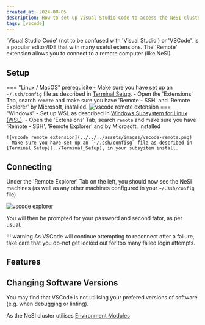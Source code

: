 ```yaml
---
created_at: 2024-08-05
description: How to set up Visual Studio Code to access the NeSI cluster
tags: [vscode]
---
```


'Visual Studio Code' (not to be confused with 'Visual Studio') or 'VSCode', is a popular editor/IDE that with many useful extensions. The 'Remote' extension allows you to connect to a remote computer (like NeSI).

## Setup

=== "Linux / MacOS" prerequisite
    - Make sure you have set up an `~/.ssh/config` file as described in
    [Terminal Setup](../Terminal_Setup).
    - Open the 'Extensions' Tab, search `remote` and make sure you have 'Remote - SSH' and 'Remote Explorer' by Microsoft, installed.
    ![vscode remote extension](../../../assets/images/vscode-remote.png)
=== "Windows"
    - Set up WSL as described in
    [Windows Subsystem for Linux (WSL)](Windows_Subsystem_for_Linux_WSL.md).
    - Open the 'Extensions' Tab, search `remote` and make sure you have 'Remote - SSH', 'Remote Explorer' and  by Microsoft, installed

    ![vscode remote extension](../../../assets/images/vscode-remote.png)
    - Make sure you have set up an `~/.ssh/confisg` file as described in
    [Terminal Setup](../Terminal_Setup), in your subsystem install.

<!-- ```json
"remote.SSH.configFile": "\\\\wsl$\\Ubuntu-20.04\\home\\cwal219\\.ssh\\config",
"remote.SSH.path": "C:\\Users\\cwal219\\ssh.bat",
"security.allowedUNCHosts": ["wsl$", "wsl.localhost"],
``` -->

## Connecting

Under the 'Remote Explorer' Tab on the left, you should now see the NeSI machines (as well as any other machines configured in your `~/.ssh/config` file)

![vscode explorer](../../../assets/images/vscode-explorer.png)

You will then be prompted for your password and second fator, as per usual.

!!! warning
    As VSCode will continue attempting to reconnect after a failure,
    take care that you do-not get locked out for too many failed login attempts.

## Features

## Changing Software Versions

You may find that VSCode is not utilising your prefered versions of software (e.g. when debugging or linting).

As the NeSI cluster utilises [Environment Modules](../../Getting_Started/Next_Steps/Submitting_your_first_job.md#environment-modules)
